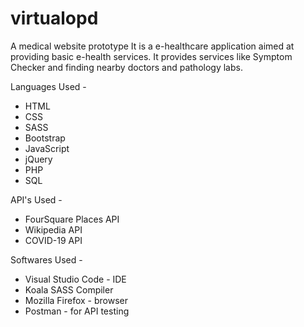 # virtualopd
A medical website prototype
It is a e-healthcare application aimed at providing basic e-health services. It provides services like Symptom Checker and finding nearby doctors and pathology labs.

Languages Used - 
- HTML
- CSS
- SASS
- Bootstrap
- JavaScript
- jQuery
- PHP
- SQL

API's Used -
- FourSquare Places API
- Wikipedia API
- COVID-19 API

Softwares Used - 
- Visual Studio Code - IDE
- Koala SASS Compiler
- Mozilla Firefox - browser
- Postman - for API testing

